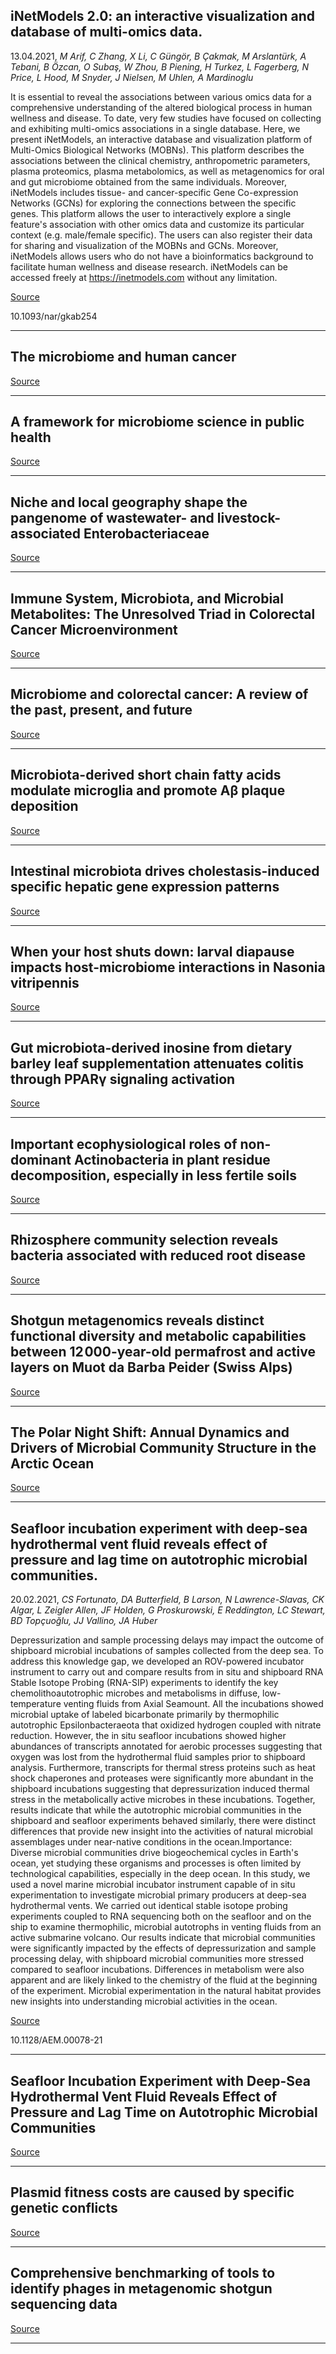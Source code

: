 ## iNetModels 2.0: an interactive visualization and database of multi-omics data.
 13.04.2021, _M Arif, C Zhang, X Li, C Güngör, B Çakmak, M Arslantürk, A Tebani, B Özcan, O Subaş, W Zhou, B Piening, H Turkez, L Fagerberg, N Price, L Hood, M Snyder, J Nielsen, M Uhlen, A Mardinoglu_


It is essential to reveal the associations between various omics data for a comprehensive understanding of the altered biological process in human wellness and disease. To date, very few studies have focused on collecting and exhibiting multi-omics associations in a single database. Here, we present iNetModels, an interactive database and visualization platform of Multi-Omics Biological Networks (MOBNs). This platform describes the associations between the clinical chemistry, anthropometric parameters, plasma proteomics, plasma metabolomics, as well as metagenomics for oral and gut microbiome obtained from the same individuals. Moreover, iNetModels includes tissue- and cancer-specific Gene Co-expression Networks (GCNs) for exploring the connections between the specific genes. This platform allows the user to interactively explore a single feature's association with other omics data and customize its particular context (e.g. male/female specific). The users can also register their data for sharing and visualization of the MOBNs and GCNs. Moreover, iNetModels allows users who do not have a bioinformatics background to facilitate human wellness and disease research. iNetModels can be accessed freely at https://inetmodels.com without any limitation.

[Source](https://science.sciencemag.org/content/371/6536/eabc4552)

10.1093/nar/gkab254

---

## The microbiome and human cancer

[Source](https://science.sciencemag.org/content/371/6536/eabc4552)

---

## A framework for microbiome science in public health

[Source](https://www.nature.com/articles/s41591-021-01258-0)

---

## Niche and local geography shape the pangenome of wastewater- and livestock-associated Enterobacteriaceae

[Source](https://advances.sciencemag.org/content/7/15/eabe3868)

---

## Immune System, Microbiota, and Microbial Metabolites: The Unresolved Triad in Colorectal Cancer Microenvironment

[Source](https://www.frontiersin.org/articles/10.3389/fimmu.2021.612826/full)

---

## Microbiome and colorectal cancer: A review of the past, present, and future

[Source](https://www.sciencedirect.com/science/article/abs/pii/S0960740421000499)

---

## Microbiota-derived short chain fatty acids modulate microglia and promote Aβ plaque deposition

[Source](https://elifesciences.org/articles/59826)

---

## Intestinal microbiota drives cholestasis-induced specific hepatic gene expression patterns

[Source](https://www.tandfonline.com/doi/full/10.1080/19490976.2021.1911534)

---

## When your host shuts down: larval diapause impacts host-microbiome interactions in Nasonia vitripennis

[Source](https://microbiomejournal.biomedcentral.com/articles/10.1186/s40168-021-01037-6)

---

## Gut microbiota-derived inosine from dietary barley leaf supplementation attenuates colitis through PPARγ signaling activation

[Source](https://microbiomejournal.biomedcentral.com/articles/10.1186/s40168-021-01028-7)

---

## Important ecophysiological roles of non-dominant Actinobacteria in plant residue decomposition, especially in less fertile soils

[Source](https://microbiomejournal.biomedcentral.com/articles/10.1186/s40168-021-01032-x)

---

## Rhizosphere community selection reveals bacteria associated with reduced root disease

[Source](https://microbiomejournal.biomedcentral.com/articles/10.1186/s40168-020-00997-5)

---

## Shotgun metagenomics reveals distinct functional diversity and metabolic capabilities between 12 000-year-old permafrost and active layers on Muot da Barba Peider (Swiss Alps)

[Source](https://www.microbiologyresearch.org/content/journal/mgen/10.1099/mgen.0.000558)

---

## The Polar Night Shift: Annual Dynamics and Drivers of Microbial Community Structure in the Arctic Ocean

[Source](https://www.biorxiv.org/content/10.1101/2021.04.08.436999v2.abstract)

---

## Seafloor incubation experiment with deep-sea hydrothermal vent fluid reveals effect of pressure and lag time on autotrophic microbial communities.
 20.02.2021, _CS Fortunato, DA Butterfield, B Larson, N Lawrence-Slavas, CK Algar, L Zeigler Allen, JF Holden, G Proskurowski, E Reddington, LC Stewart, BD Topçuoğlu, JJ Vallino, JA Huber_


Depressurization and sample processing delays may impact the outcome of shipboard microbial incubations of samples collected from the deep sea. To address this knowledge gap, we developed an ROV-powered incubator instrument to carry out and compare results from in situ and shipboard RNA Stable Isotope Probing (RNA-SIP) experiments to identify the key chemolithoautotrophic microbes and metabolisms in diffuse, low-temperature venting fluids from Axial Seamount. All the incubations showed microbial uptake of labeled bicarbonate primarily by thermophilic autotrophic Epsilonbacteraeota that oxidized hydrogen coupled with nitrate reduction. However, the in situ seafloor incubations showed higher abundances of transcripts annotated for aerobic processes suggesting that oxygen was lost from the hydrothermal fluid samples prior to shipboard analysis. Furthermore, transcripts for thermal stress proteins such as heat shock chaperones and proteases were significantly more abundant in the shipboard incubations suggesting that depressurization induced thermal stress in the metabolically active microbes in these incubations. Together, results indicate that while the autotrophic microbial communities in the shipboard and seafloor experiments behaved similarly, there were distinct differences that provide new insight into the activities of natural microbial assemblages under near-native conditions in the ocean.Importance: Diverse microbial communities drive biogeochemical cycles in Earth's ocean, yet studying these organisms and processes is often limited by technological capabilities, especially in the deep ocean. In this study, we used a novel marine microbial incubator instrument capable of in situ experimentation to investigate microbial primary producers at deep-sea hydrothermal vents. We carried out identical stable isotope probing experiments coupled to RNA sequencing both on the seafloor and on the ship to examine thermophilic, microbial autotrophs in venting fluids from an active submarine volcano. Our results indicate that microbial communities were significantly impacted by the effects of depressurization and sample processing delay, with shipboard microbial communities more stressed compared to seafloor incubations. Differences in metabolism were also apparent and are likely linked to the chemistry of the fluid at the beginning of the experiment. Microbial experimentation in the natural habitat provides new insights into understanding microbial activities in the ocean.

[Source](https://aem.asm.org/content/87/9/e00078-21)

10.1128/AEM.00078-21

---

## Seafloor Incubation Experiment with Deep-Sea Hydrothermal Vent Fluid Reveals Effect of Pressure and Lag Time on Autotrophic Microbial Communities

[Source](https://aem.asm.org/content/87/9/e00078-21)

---

## Plasmid fitness costs are caused by specific genetic conflicts

[Source](https://www.biorxiv.org/content/10.1101/2021.04.10.439128v2.abstract)

---

## Comprehensive benchmarking of tools to identify phages in metagenomic shotgun sequencing data

[Source](https://www.biorxiv.org/content/10.1101/2021.04.12.438782v1.abstract)

---

